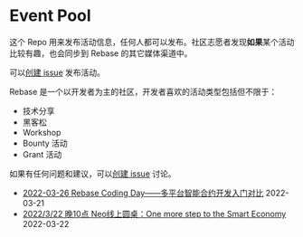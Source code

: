 # Event Pool

这个 Repo 用来发布活动信息，任何人都可以发布。社区志愿者发现**如果**某个活动比较有趣，也会同步到 Rebase 的其它媒体渠道中。

可以[创建 issue](https://github.com/rebase-network/event-pool/issues/new) 发布活动。

Rebase 是一个以开发者为主的社区，开发者喜欢的活动类型包括但不限于：

- 技术分享
- 黑客松
- Workshop
- Bounty 活动
- Grant 活动

如果有任何问题和建议，可以[创建 issue](https://github.com/rebase-network/event-pool/issues/new) 讨论。


- [2022-03-26 Rebase Coding Day——多平台智能合约开发入门对比](https://github.com/rebase-network/event-pool/issues/11) 2022-03-21
- [2022/3/22 晚10点 Neo线上圆桌：One more step to the Smart Economy ](https://github.com/rebase-network/event-pool/issues/12) 2022-03-22
